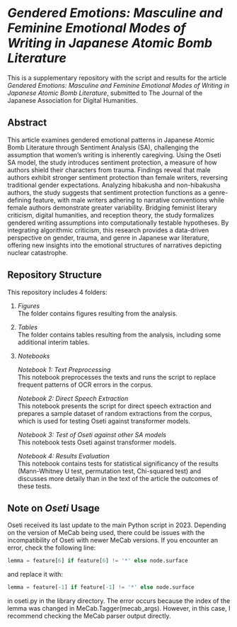 # *Gendered Emotions: Masculine and Feminine Emotional Modes of Writing in Japanese Atomic Bomb Literature*

This is a supplementary repository with the script and results for the article *Gendered Emotions: Masculine and Feminine Emotional Modes of Writing in Japanese Atomic Bomb Literature*, submitted to The Journal of the Japanese Association for Digital Humanities.

## Abstract
This article examines gendered emotional patterns in Japanese Atomic Bomb Literature through Sentiment Analysis (SA), challenging the assumption that women’s writing is inherently caregiving. Using the Oseti SA model, the study introduces sentiment protection, a measure of how authors shield their characters from trauma. Findings reveal that male authors exhibit stronger sentiment protection than female writers, reversing traditional gender expectations. Analyzing hibakusha and non-hibakusha authors, the study suggests that sentiment protection functions as a genre-defining feature, with male writers adhering to narrative conventions while female authors demonstrate greater variability. Bridging feminist literary criticism, digital humanities, and reception theory, the study formalizes gendered writing assumptions into computationally testable hypotheses. By integrating algorithmic criticism, this research provides a data-driven perspective on gender, trauma, and genre in Japanese war literature, offering new insights into the emotional structures of narratives depicting nuclear catastrophe.

## Repository Structure
This repository includes 4 folders:


1. *Figures*  
   The folder contains figures resulting from the analysis.

2. *Tables*  
   The folder contains tables resulting from the analysis, including some additional interim tables.

3. *Notebooks*

   *Notebook 1: Text Preprocessing*  
   This notebook preprocesses the texts and runs the script to replace frequent patterns of OCR errors in the corpus.

   *Notebook 2: Direct Speech Extraction*  
   This notebook presents the script for direct speech extraction and prepares a sample dataset of random extractions from the corpus, which is used for testing Oseti against transformer models.

   *Notebook 3: Test of Oseti against other SA models*  
   This notebook tests Oseti against transformer models.

   *Notebook 4: Results Evaluation*  
   This notebook contains tests for statistical significancy of the results (Mann-Whitney U test, permutation test, Chi-squared test) and discusses more detaily than in the text of the article the outcomes of these tests.

## Note on *Oseti* Usage
Oseti received its last update to the main Python script in 2023. Depending on the version of MeCab being used, there could be issues with the incompatibility of Oseti with newer MeCab versions. If you encounter an error, check the following line:

```python
lemma = feature[6] if feature[6] != '*' else node.surface
```

and replace it with:

```python
lemma = feature[-1] if feature[-1] != '*' else node.surface
```
in oseti.py in the library directory. The error occurs because the index of the lemma was changed in MeCab.Tagger(mecab_args). However, in this case, I recommend checking the MeCab parser output directly.
